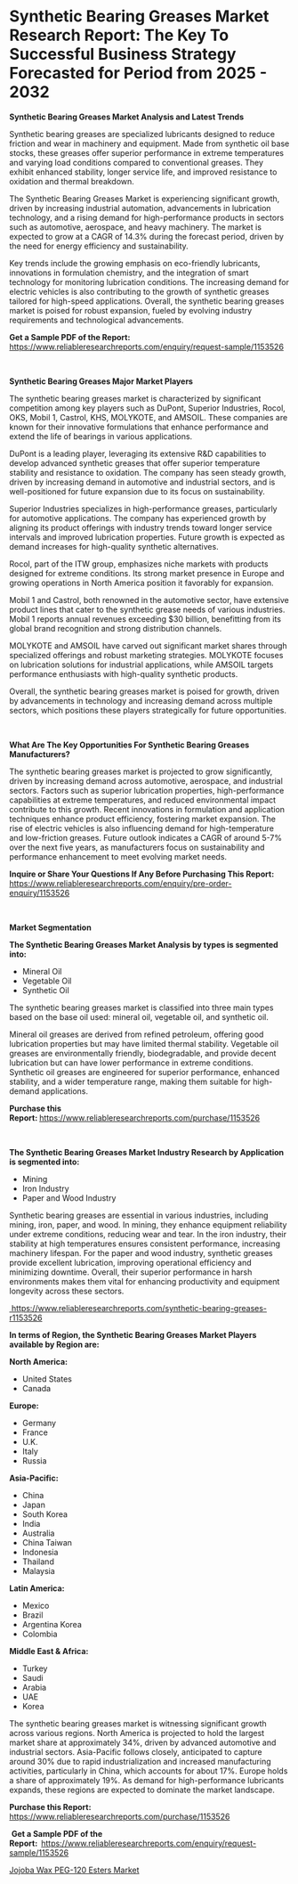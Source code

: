 <p><h1>Synthetic Bearing Greases Market Research Report: The Key To Successful Business Strategy Forecasted for Period from 2025 - 2032</h1></p><p><strong>Synthetic Bearing Greases Market Analysis and Latest Trends</strong></p>
<p><p>Synthetic bearing greases are specialized lubricants designed to reduce friction and wear in machinery and equipment. Made from synthetic oil base stocks, these greases offer superior performance in extreme temperatures and varying load conditions compared to conventional greases. They exhibit enhanced stability, longer service life, and improved resistance to oxidation and thermal breakdown. </p><p>The Synthetic Bearing Greases Market is experiencing significant growth, driven by increasing industrial automation, advancements in lubrication technology, and a rising demand for high-performance products in sectors such as automotive, aerospace, and heavy machinery. The market is expected to grow at a CAGR of 14.3% during the forecast period, driven by the need for energy efficiency and sustainability. </p><p>Key trends include the growing emphasis on eco-friendly lubricants, innovations in formulation chemistry, and the integration of smart technology for monitoring lubrication conditions. The increasing demand for electric vehicles is also contributing to the growth of synthetic greases tailored for high-speed applications. Overall, the synthetic bearing greases market is poised for robust expansion, fueled by evolving industry requirements and technological advancements.</p></p>
<p><strong>Get a Sample PDF of the Report:&nbsp;</strong> <a href="https://www.reliableresearchreports.com/enquiry/request-sample/1153526?utm_campaign=2146&utm_medium=2&utm_source=Github&utm_content=ia&utm_term=05022025&utm_id=synthetic-bearing-greases">https://www.reliableresearchreports.com/enquiry/request-sample/1153526</a></p>
<p>&nbsp;</p>
<p><strong>Synthetic Bearing Greases Major Market Players</strong></p>
<p><p>The synthetic bearing greases market is characterized by significant competition among key players such as DuPont, Superior Industries, Rocol, OKS, Mobil 1, Castrol, KHS, MOLYKOTE, and AMSOIL. These companies are known for their innovative formulations that enhance performance and extend the life of bearings in various applications.</p><p>DuPont is a leading player, leveraging its extensive R&D capabilities to develop advanced synthetic greases that offer superior temperature stability and resistance to oxidation. The company has seen steady growth, driven by increasing demand in automotive and industrial sectors, and is well-positioned for future expansion due to its focus on sustainability.</p><p>Superior Industries specializes in high-performance greases, particularly for automotive applications. The company has experienced growth by aligning its product offerings with industry trends toward longer service intervals and improved lubrication properties. Future growth is expected as demand increases for high-quality synthetic alternatives.</p><p>Rocol, part of the ITW group, emphasizes niche markets with products designed for extreme conditions. Its strong market presence in Europe and growing operations in North America position it favorably for expansion. </p><p>Mobil 1 and Castrol, both renowned in the automotive sector, have extensive product lines that cater to the synthetic grease needs of various industries. Mobil 1 reports annual revenues exceeding $30 billion, benefitting from its global brand recognition and strong distribution channels.</p><p>MOLYKOTE and AMSOIL have carved out significant market shares through specialized offerings and robust marketing strategies. MOLYKOTE focuses on lubrication solutions for industrial applications, while AMSOIL targets performance enthusiasts with high-quality synthetic products. </p><p>Overall, the synthetic bearing greases market is poised for growth, driven by advancements in technology and increasing demand across multiple sectors, which positions these players strategically for future opportunities.</p></p>
<p>&nbsp;</p>
<p><strong>What Are The Key Opportunities For Synthetic Bearing Greases Manufacturers?</strong></p>
<p><p>The synthetic bearing greases market is projected to grow significantly, driven by increasing demand across automotive, aerospace, and industrial sectors. Factors such as superior lubrication properties, high-performance capabilities at extreme temperatures, and reduced environmental impact contribute to this growth. Recent innovations in formulation and application techniques enhance product efficiency, fostering market expansion. The rise of electric vehicles is also influencing demand for high-temperature and low-friction greases. Future outlook indicates a CAGR of around 5-7% over the next five years, as manufacturers focus on sustainability and performance enhancement to meet evolving market needs.</p></p>
<p><strong>Inquire or Share Your Questions If Any Before Purchasing This Report:</strong> <a href="https://www.reliableresearchreports.com/enquiry/pre-order-enquiry/1153526?utm_campaign=2146&utm_medium=2&utm_source=Github&utm_content=ia&utm_term=05022025&utm_id=synthetic-bearing-greases">https://www.reliableresearchreports.com/enquiry/pre-order-enquiry/1153526</a></p>
<p>&nbsp;</p>
<p><strong>Market Segmentation</strong></p>
<p><strong>The Synthetic Bearing Greases Market Analysis by types is segmented into:</strong></p>
<p><ul><li>Mineral Oil</li><li>Vegetable Oil</li><li>Synthetic Oil</li></ul></p>
<p><p>The synthetic bearing greases market is classified into three main types based on the base oil used: mineral oil, vegetable oil, and synthetic oil. </p><p>Mineral oil greases are derived from refined petroleum, offering good lubrication properties but may have limited thermal stability. Vegetable oil greases are environmentally friendly, biodegradable, and provide decent lubrication but can have lower performance in extreme conditions. Synthetic oil greases are engineered for superior performance, enhanced stability, and a wider temperature range, making them suitable for high-demand applications.</p></p>
<p><strong>Purchase this Report:&nbsp;</strong><a href="https://www.reliableresearchreports.com/purchase/1153526?utm_campaign=2146&utm_medium=2&utm_source=Github&utm_content=ia&utm_term=05022025&utm_id=synthetic-bearing-greases">https://www.reliableresearchreports.com/purchase/1153526</a></p>
<p>&nbsp;</p>
<p><strong>The Synthetic Bearing Greases Market Industry Research by Application is segmented into:</strong></p>
<p><ul><li>Mining</li><li>Iron Industry</li><li>Paper and Wood Industry</li></ul></p>
<p><p>Synthetic bearing greases are essential in various industries, including mining, iron, paper, and wood. In mining, they enhance equipment reliability under extreme conditions, reducing wear and tear. In the iron industry, their stability at high temperatures ensures consistent performance, increasing machinery lifespan. For the paper and wood industry, synthetic greases provide excellent lubrication, improving operational efficiency and minimizing downtime. Overall, their superior performance in harsh environments makes them vital for enhancing productivity and equipment longevity across these sectors.</p></p>
<p><a href="https://www.reliableresearchreports.com/synthetic-bearing-greases-r1153526?utm_campaign=2146&utm_medium=2&utm_source=Github&utm_content=ia&utm_term=05022025&utm_id=synthetic-bearing-greases">&nbsp;https://www.reliableresearchreports.com/synthetic-bearing-greases-r1153526</a></p>
<p><strong>In terms of Region, the Synthetic Bearing Greases Market Players available by Region are:</strong></p>
<p>
    <p> <strong> North America: </strong>
        <ul>
            <li>United States</li>
            <li>Canada</li>
        </ul>
        </p> 
    <p> <strong> Europe: </strong>
        <ul>
            <li>Germany</li>
            <li>France</li>
            <li>U.K.</li>
            <li>Italy</li>
            <li>Russia</li>
        </ul>
        </p> 
    <p> <strong> Asia-Pacific: </strong>
        <ul>
            <li>China</li>
            <li>Japan</li>
            <li>South Korea</li>
            <li>India</li>
            <li>Australia</li>
            <li>China Taiwan</li>
            <li>Indonesia</li>
            <li>Thailand</li>
            <li>Malaysia</li>
        </ul>
        </p> 
    <p> <strong> Latin America: </strong>
        <ul>
            <li>Mexico</li>
            <li>Brazil</li>
            <li>Argentina Korea</li>
            <li>Colombia</li>
        </ul>
        </p> 
    <p> <strong> Middle East & Africa: </strong>
        <ul>
            <li>Turkey</li>
            <li>Saudi</li>
            <li>Arabia</li>
            <li>UAE</li>
            <li>Korea</li>
        </ul>
    </p>
    </p>
<p><p>The synthetic bearing greases market is witnessing significant growth across various regions. North America is projected to hold the largest market share at approximately 34%, driven by advanced automotive and industrial sectors. Asia-Pacific follows closely, anticipated to capture around 30% due to rapid industrialization and increased manufacturing activities, particularly in China, which accounts for about 17%. Europe holds a share of approximately 19%. As demand for high-performance lubricants expands, these regions are expected to dominate the market landscape.</p></p>
<p><strong>Purchase this Report: </strong><a href="https://www.reliableresearchreports.com/purchase/1153526?utm_campaign=2146&utm_medium=2&utm_source=Github&utm_content=ia&utm_term=05022025&utm_id=synthetic-bearing-greases">https://www.reliableresearchreports.com/purchase/1153526</a></p>
<p>&nbsp;<strong>Get a Sample PDF of the Report:&nbsp;&nbsp;</strong><a href="https://www.reliableresearchreports.com/enquiry/request-sample/1153526?utm_campaign=2146&utm_medium=2&utm_source=Github&utm_content=ia&utm_term=05022025&utm_id=synthetic-bearing-greases">https://www.reliableresearchreports.com/enquiry/request-sample/1153526</a></p>
<p><strong></strong></p>
<p><p><a href="https://github.com/mcfred89/Market-Research-Report-List-1/blob/main/jojoba-wax-peg-120-esters-market.md?utm_campaign=2146&utm_medium=2&utm_source=Github&utm_content=ia&utm_term=05022025&utm_id=synthetic-bearing-greases">Jojoba Wax PEG-120 Esters Market</a></p></p>
